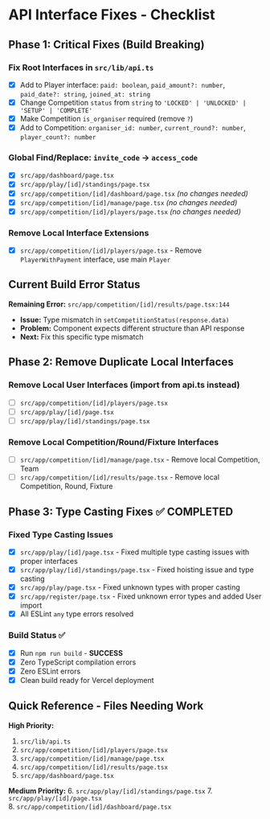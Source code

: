 # API Interface Fixes - Checklist

## Phase 1: Critical Fixes (Build Breaking)

### Fix Root Interfaces in `src/lib/api.ts`
- [x] Add to Player interface: `paid: boolean`, `paid_amount?: number`, `paid_date?: string`, `joined_at: string`
- [x] Change Competition `status` from `string` to `'LOCKED' | 'UNLOCKED' | 'SETUP' | 'COMPLETE'`
- [x] Make Competition `is_organiser` required (remove `?`)
- [x] Add to Competition: `organiser_id: number`, `current_round?: number`, `player_count?: number`

### Global Find/Replace: `invite_code` → `access_code`
- [x] `src/app/dashboard/page.tsx`
- [x] `src/app/play/[id]/standings/page.tsx`
- [x] `src/app/competition/[id]/dashboard/page.tsx` *(no changes needed)*
- [x] `src/app/competition/[id]/manage/page.tsx` *(no changes needed)*
- [x] `src/app/competition/[id]/players/page.tsx` *(no changes needed)*

### Remove Local Interface Extensions
- [x] `src/app/competition/[id]/players/page.tsx` - Remove `PlayerWithPayment` interface, use main `Player`

## Current Build Error Status

**Remaining Error:** `src/app/competition/[id]/results/page.tsx:144`
- **Issue:** Type mismatch in `setCompetitionStatus(response.data)` 
- **Problem:** Component expects different structure than API response
- **Next:** Fix this specific type mismatch

## Phase 2: Remove Duplicate Local Interfaces

### Remove Local User Interfaces (import from api.ts instead)
- [ ] `src/app/competition/[id]/players/page.tsx`
- [ ] `src/app/play/[id]/page.tsx`
- [ ] `src/app/play/[id]/standings/page.tsx`

### Remove Local Competition/Round/Fixture Interfaces
- [ ] `src/app/competition/[id]/manage/page.tsx` - Remove local Competition, Team
- [ ] `src/app/competition/[id]/results/page.tsx` - Remove local Competition, Round, Fixture

## Phase 3: Type Casting Fixes ✅ COMPLETED

### Fixed Type Casting Issues
- [x] `src/app/play/[id]/page.tsx` - Fixed multiple type casting issues with proper interfaces
- [x] `src/app/play/[id]/standings/page.tsx` - Fixed hoisting issue and type casting
- [x] `src/app/play/page.tsx` - Fixed unknown types with proper casting
- [x] `src/app/register/page.tsx` - Fixed unknown error types and added User import
- [x] All ESLint `any` type errors resolved

### Build Status ✅
- [x] Run `npm run build` - **SUCCESS** 
- [x] Zero TypeScript compilation errors
- [x] Zero ESLint errors 
- [x] Clean build ready for Vercel deployment

## Quick Reference - Files Needing Work

**High Priority:**
1. `src/lib/api.ts`
2. `src/app/competition/[id]/players/page.tsx`
3. `src/app/competition/[id]/manage/page.tsx`
4. `src/app/competition/[id]/results/page.tsx`
5. `src/app/dashboard/page.tsx`

**Medium Priority:**
6. `src/app/play/[id]/standings/page.tsx`
7. `src/app/play/[id]/page.tsx`  
8. `src/app/competition/[id]/dashboard/page.tsx`